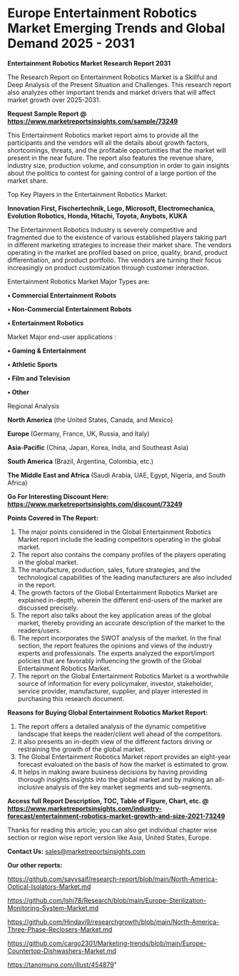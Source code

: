 # Europe Entertainment Robotics Market Emerging Trends and Global Demand 2025 - 2031

<strong>Entertainment Robotics Market Research Report 2031</strong>

The Research Report on Entertainment Robotics Market is a Skillful and Deep Analysis of the Present Situation and Challenges. This research report also analyzes other important trends and market drivers that will affect market growth over 2025-2031.

<strong>Request Sample Report @ <a href=https://www.marketreportsinsights.com/sample/73249>https://www.marketreportsinsights.com/sample/73249</a></strong>

This Entertainment Robotics market report aims to provide all the participants and the vendors will all the details about growth factors, shortcomings, threats, and the profitable opportunities that the market will present in the near future. The report also features the revenue share, industry size, production volume, and consumption in order to gain insights about the politics to contest for gaining control of a large portion of the market share.

Top Key Players in the Entertainment Robotics Market:

<strong>Innovation First, Fischertechnik, Lego, Microsoft, Electromechanica, Evolution Robotics, Honda, Hitachi, Toyota, Anybots, KUKA</strong>

The Entertainment Robotics Industry is severely competitive and fragmented due to the existence of various established players taking part in different marketing strategies to increase their market share. The vendors operating in the market are profiled based on price, quality, brand, product differentiation, and product portfolio. The vendors are turning their focus increasingly on product customization through customer interaction.

Entertainment Robotics Market Major Types are:

<strong>• Commercial Entertainment Robots

• Non-Commercial Entertainment Robots

• Entertainment Robotics</strong>

Market Major end-user applications :

<strong>• Gaming & Entertainment

• Athletic Sports

• Film and Television

• Other</strong>

Regional Analysis

</u><strong><b>North America</b></strong> (the United States, Canada, and Mexico)

<strong><b>Europe </b></strong>(Germany, France, UK, Russia, and Italy)

<strong><b>Asia-Pacific</b></strong> (China, Japan, Korea, India, and Southeast Asia)

<strong><b>South America</b></strong> (Brazil, Argentina, Colombia, etc.)

<strong><b>The Middle East and Africa</b></strong> (Saudi Arabia, UAE, Egypt, Nigeria, and South Africa)

<strong>Go For Interesting Discount Here: <a href=https://www.marketreportsinsights.com/discount/73249>https://www.marketreportsinsights.com/discount/73249</a></strong>

<strong>Points Covered in The Report:</strong>
<ol>
  <li>The major points considered in the Global Entertainment Robotics Market report include the leading competitors operating in the global market.</li>
  <li>The report also contains the company profiles of the players operating in the global market.</li>
  <li>The manufacture, production, sales, future strategies, and the technological capabilities of the leading manufacturers are also included in the report.</li>
  <li>The growth factors of the Global Entertainment Robotics Market are explained in-depth, wherein the different end-users of the market are discussed precisely.</li>
  <li>The report also talks about the key application areas of the global market, thereby providing an accurate description of the market to the readers/users.</li>
  <li>The report incorporates the SWOT analysis of the market. In the final section, the report features the opinions and views of the industry experts and professionals. The experts analyzed the export/import policies that are favorably influencing the growth of the Global Entertainment Robotics Market.</li>
  <li>The report on the Global Entertainment Robotics Market is a worthwhile source of information for every policymaker, investor, stakeholder, service provider, manufacturer, supplier, and player interested in purchasing this research document.</li>
</ol>
<strong>Reasons for Buying Global Entertainment Robotics Market Report:</strong>

<ol>
  <li>The report offers a detailed analysis of the dynamic competitive landscape that keeps the reader/client well ahead of the competitors.</li>
  <li>It also presents an in-depth view of the different factors driving or restraining the growth of the global market.</li>
  <li>The Global Entertainment Robotics Market report provides an eight-year forecast evaluated on the basis of how the market is estimated to grow.</li>
  <li>It helps in making aware business decisions by having providing thorough insights insights into the global market and by making an all-inclusive analysis of the key market segments and sub-segments.</li>
</ol>
<strong>Access full Report Description, TOC, Table of Figure, Chart, etc. @ <a href=https://www.marketreportsinsights.com/industry-forecast/entertainment-robotics-market-growth-and-size-2021-73249>https://www.marketreportsinsights.com/industry-forecast/entertainment-robotics-market-growth-and-size-2021-73249</a></strong>


Thanks for reading this article; you can also get individual chapter wise section or region wise report version like Asia, United States, Europe.

<strong>Contact Us:</strong>
sales@marketreportsinsights.com

<strong>Our other reports:</strong>

<a href=https://github.com/sayysaif/research-report/blob/main/North-America-Optical-Isolators-Market.md>https://github.com/sayysaif/research-report/blob/main/North-America-Optical-Isolators-Market.md</a>

<a href=https://github.com/Ishi78/Research/blob/main/Europe-Sterilization-Monitoring-System-Market.md>https://github.com/Ishi78/Research/blob/main/Europe-Sterilization-Monitoring-System-Market.md</a>

<a href=https://github.com/Hindavi9/researchgrowth/blob/main/North-America-Three-Phase-Reclosers-Market.md>https://github.com/Hindavi9/researchgrowth/blob/main/North-America-Three-Phase-Reclosers-Market.md</a>

<a href=https://github.com/cargo2301/Marketing-trends/blob/main/Europe-Countertop-Dishwashers-Market.md>https://github.com/cargo2301/Marketing-trends/blob/main/Europe-Countertop-Dishwashers-Market.md</a>

<a href=https://tanomuno.com/illust/454879>https://tanomuno.com/illust/454879</a>"

